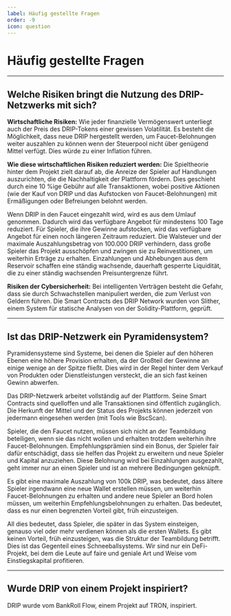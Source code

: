 ```yaml
---
label: Häufig gestellte Fragen
order: -9
icon: question
---
```


# Häufig gestellte Fragen
---
## Welche Risiken bringt die Nutzung des DRIP-Netzwerks mit sich?
**Wirtschaftliche Risiken:**
Wie jeder finanzielle Vermögenswert unterliegt auch der Preis des DRIP-Tokens einer gewissen Volatilität. Es besteht die Möglichkeit, dass neue DRIP hergestellt werden, um Faucet-Belohnungen weiter auszahlen zu können wenn der Steuerpool nicht über genügend Mittel verfügt. Dies würde zu einer Inflation führen.

**Wie diese wirtschaftlichen Risiken reduziert werden:**
Die Spieltheorie hinter dem Projekt zielt darauf ab, die Anreize der Spieler auf Handlungen auszurichten, die die Nachhaltigkeit der Plattform fördern. Dies geschieht durch eine 10 %ige Gebühr auf alle Transaktionen, wobei positive Aktionen (wie der Kauf von DRIP und das Aufstocken von Faucet-Belohnungen) mit Ermäßigungen oder Befreiungen belohnt werden.

Wenn DRIP in den Faucet eingezahlt wird, wird es aus dem Umlauf genommen. Dadurch wird das verfügbare Angebot für mindestens 100 Tage reduziert. Für Spieler, die ihre Gewinne aufstocken, wird das verfügbare Angebot für einen noch längeren Zeitraum reduziert. Die Walsteuer und der maximale Auszahlungsbetrag von 100.000 DRIP verhindern, dass große Spieler das Projekt ausschöpfen und zwingen sie zu Reinvestitionen, um weiterhin Erträge zu erhalten. Einzahlungen und Abhebungen aus dem Reservoir schaffen eine ständig wachsende, dauerhaft gesperrte Liquidität, die zu einer ständig wachsenden Preisuntergrenze führt.

**Risiken der Cybersicherheit:**
Bei intelligenten Verträgen besteht die Gefahr, dass sie durch Schwachstellen manipuliert werden, die zum Verlust von Geldern führen.
Die Smart Contracts des DRIP Network wurden von Slither, einem System für statische Analysen von der Solidity-Plattform, geprüft.

---
## Ist das DRIP-Netzwerk ein Pyramidensystem?
Pyramidensysteme sind Systeme, bei denen die Spieler auf den höheren Ebenen eine höhere Provision erhalten, da der Großteil der Gewinne an einige wenige an der Spitze fließt. Dies wird in der Regel hinter dem Verkauf von Produkten oder Dienstleistungen versteckt, die an sich fast keinen Gewinn abwerfen.

Das DRIP-Netzwerk arbeitet vollständig auf der Plattform. Seine Smart Contracts sind quelloffen und alle Transaktionen sind öffentlich zugänglich. Die Herkunft der Mittel und der Status des Projekts können jederzeit von jedermann eingesehen werden (mit Tools wie BscScan).

Spieler, die den Faucet nutzen, müssen sich nicht an der Teambildung beteiligen, wenn sie das nicht wollen und erhalten trotzdem weiterhin ihre Faucet-Belohnungen. Empfehlungsprämien sind ein Bonus, der Spieler fair dafür entschädigt, dass sie helfen das Projekt zu erweitern und neue Spieler und Kapital anzuziehen. Diese Belohnung wird bei Einzahlungen ausgezahlt, geht immer nur an einen Spieler und ist an mehrere Bedingungen geknüpft.

Es gibt eine maximale Auszahlung von 100k DRIP, was bedeutet, dass ältere Spieler irgendwann eine neue Wallet erstellen müssen, um weiterhin Faucet-Belohnungen zu erhalten und andere neue Spieler an Bord holen müssen, um weiterhin Empfehlungsbelohnungen zu erhalten. Das bedeutet, dass es nur einen begrenzten Vorteil gibt, früh einzusteigen.

All dies bedeutet, dass Spieler, die später in das System einsteigen, genauso viel oder mehr verdienen können als die ersten Wallets. Es gibt keinen Vorteil, früh einzusteigen, was die Struktur der Teambildung betrifft. Dies ist das Gegenteil eines Schneeballsystems. Wir sind nur ein DeFi-Projekt, bei dem die Leute auf faire und geniale Art und Weise vom Einstiegskapital profitieren.

---
## Wurde DRIP von einem Projekt inspiriert?
DRIP wurde vom BankRoll Flow, einem Projekt auf TRON, inspiriert.
